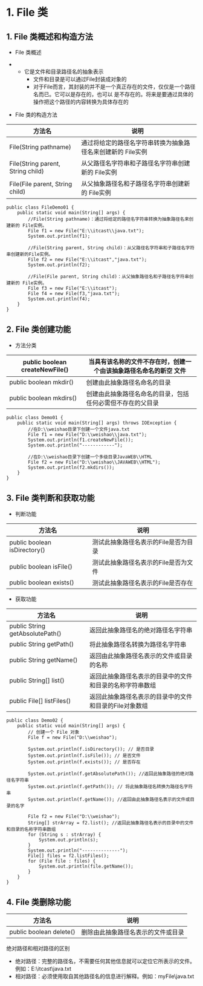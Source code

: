 # 1. File 类

## 1. File 类概述和构造方法

- File 类概述

- - 它是文件和目录路径名的抽象表示
    - 文件和目录是可以通过File封装成对象的
    - 对于File而言，其封装的并不是一个真正存在的文件，仅仅是一个路径名而已。它可以是存在的，也可以
        是不存在的。将来是要通过具体的操作把这个路径的内容转换为具体存在的

- File 类的构造方法

| 方法名                            | 说明                                                        |
| --------------------------------- | ----------------------------------------------------------- |
| File(String pathname)             | 通过将给定的路径名字符串转换为抽象路径名来创建新的 File实例 |
| File(String parent, String child) | 从父路径名字符串和子路径名字符串创建新的 File实例           |
| File(File parent, String child)   | 从父抽象路径名和子路径名字符串创建新的 File实例             |

```
public class FileDemo01 {
    public static void main(String[] args) {
        //File(String pathname)：通过将给定的路径名字符串转换为抽象路径名来创建新的 File实例。
        File f1 = new File("E:\\itcast\\java.txt");
        System.out.println(f1);
        
        //File(String parent, String child)：从父路径名字符串和子路径名字符串创建新的File实例。
        File f2 = new File("E:\\itcast","java.txt");
        System.out.println(f2);
       
        //File(File parent, String child)：从父抽象路径名和子路径名字符串创建新的 File实例。
        File f3 = new File("E:\\itcast");
        File f4 = new File(f3,"java.txt");
        System.out.println(f4);
    }
}
```



## 2. File 类创建功能

- 方法分类

| public boolean createNewFile() | 当具有该名称的文件不存在时，创建一个由该抽象路径名命名的新空 文件 |
| ------------------------------ | ------------------------------------------------------------ |
| public boolean mkdir()         | 创建由此抽象路径名命名的目录                                 |
| public boolean mkdirs()        | 创建由此抽象路径名命名的目录，包括任何必需但不存在的父目录   |

```
public class Demo01 {
    public static void main(String[] args) throws IOException {
        //在D:\\weishao目录下创建一个文件java.txt
        File f1 = new File("D:\\weishao\\java.txt");
        System.out.println(f1.createNewFile());
        System.out.println("------------");

        //在D:\\weishao目录下创建一个多级目录JavaWEB\\HTML
        File f2 = new File("D:\\weishao\\JAVAWEB\\HTML");
        System.out.println(f2.mkdirs());
    }
}
```





## 3. File 类判断和获取功能

- 判断功能

| 方法名                       | 说明                                 |
| ---------------------------- | ------------------------------------ |
| public boolean isDirectory() | 测试此抽象路径名表示的File是否为目录 |
| public boolean isFile()      | 测试此抽象路径名表示的File是否为文件 |
| public boolean exists()      | 测试此抽象路径名表示的File是否存在   |



- 获取功能

| 方法名                          | 说明                                                     |
| ------------------------------- | -------------------------------------------------------- |
| public String getAbsolutePath() | 返回此抽象路径名的绝对路径名字符串                       |
| public String getPath()         | 将此抽象路径名转换为路径名字符串                         |
| public String getName()         | 返回由此抽象路径名表示的文件或目录的名称                 |
| public String[] list()          | 返回此抽象路径名表示的目录中的文件和目录的名称字符串数组 |
| public File[] listFiles()       | 返回此抽象路径名表示的目录中的文件和目录的File对象数组   |



```
public class Demo02 {
    public static void main(String[] args) {
        // 创建一个 File 对象
        File f = new File("D:\\weishao");

        System.out.println(f.isDirectory()); // 是否目录
        System.out.println(f.isFile()); // 是否文件
        System.out.println(f.exists()); // 是否存在

        System.out.println(f.getAbsolutePath()); //返回此抽象路径的绝对路径名字符串
        System.out.println(f.getPath()); // 将此抽象路径名转换为路径名字符串
        System.out.println(f.getName()); //返回由此抽象路径名表示的文件或目录的名字

        File f2 = new File("D:\\weishao");
        String[] strArray = f2.list(); //返回此抽象路径名表示的目录中的文件和目录的名称字符串数组
        for (String s : strArray) {
            System.out.println(s);
        }
        System.out.println("--------------");
        File[] files = f2.listFiles();
        for (File file : files) {
            System.out.println(file.getName());
        }
    }
}
```





## 4. File 类删除功能

| 方法名                  | 说明                               |
| ----------------------- | ---------------------------------- |
| public boolean delete() | 删除由此抽象路径名表示的文件或目录 |



绝对路径和相对路径的区别

- 绝对路径：完整的路径名，不需要任何其他信息就可以定位它所表示的文件。例如：E:\itcast\java.txt
- 相对路径：必须使用取自其他路径名的信息进行解释。例如：myFile\java.txt